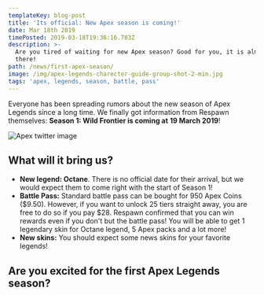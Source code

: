 ```yaml
---
templateKey: blog-post
title: 'Its official: New Apex season is coming!'
date: Mar 18th 2019
timePosted: 2019-03-18T19:36:16.783Z
description: >-
  Are you tired of waiting for new Apex season? Good for you, it is almost
  there!
path: /news/first-apex-season/
image: /img/apex-legends-charecter-guide-group-shot-2-min.jpg
tags: 'apex, legends, season, battle, pass'
---
```

Everyone has been spreading rumors about the new season of Apex Legends since a long time. We finally got information from Respawn themselves: **Season 1: Wild Frontier is coming at** **19 March 2019**! 



![Apex twitter image](/img/safdasff.png)

## What will it bring us?

* **New legend: Octane**. There is no official date for their arrival, but we would expect them to come right with the start of Season 1!
* **Battle Pass:** Standard battle pass can be bought for 950 Apex Coins ($9.50). However, if you want to unlock 25 tiers straight away, you are free to do so if you pay $28. Respawn confirmed that you can win rewards even if you don't but the battle pass! You will be able to get 1 legendary skin for Octane legend, 5 Apex packs and a lot more!
* **New skins:** You should expect some news skins for your favorite legends!

## 

## Are you excited for the first Apex Legends season?
